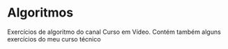 # Algoritmos
Exercícios de algoritmo do canal Curso em Vídeo.
Contém também alguns exercícios do meu curso técnico
